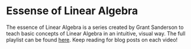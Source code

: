# Essense of Linear Algebra

The essence of Linear Algebra is a series created by Grant Sanderson to teach basic concepts of Linear Algebra in an intuitive, visual way.
The full playlist can be found [here](https://www.youtube.com/playlist?list=PLZHQObOWTQDPD3MizzM2xVFitgF8hE_ab).
Keep reading for blog posts on each video!
